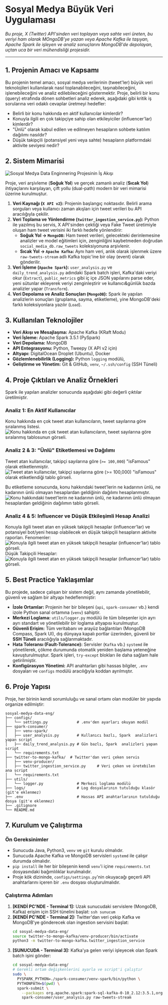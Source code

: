 
# Sosyal Medya Büyük Veri Uygulaması

*Bu proje, X (Twitter) API'sinden veri toplayan veya sahte veri üreten, bu veriyi ham olarak MOngoDB'ye yazan veya Apache Kafka ile taşıyan, Apache Spark ile işleyen ve analiz sonuçlarını MongoDB'de depolayan, uçtan uca bir veri mühendisliği projesidir.*

-----

## 1\. Projenin Amacı ve Kapsamı

Bu projenin temel amacı, sosyal medya verilerinin (tweet'ler) büyük veri teknolojileri kullanılarak nasıl toplanabileceğini, taşınabileceğini, işlenebileceğini ve analiz edilebileceğini göstermektir. Proje, belirli bir konu (query) etrafında dönen sohbetleri analiz ederek, aşağıdaki gibi kritik iş sorularına veri odaklı cevaplar üretmeyi hedefler:

  * Belirli bir konu hakkında en aktif kullanıcılar kimlerdir?
  * Konuyla ilgili en çok takipçiye sahip olan etkileyiciler (influencer'lar) kimlerdir?
  * "Ünlü" olarak kabul edilen ve edilmeyen hesapların sohbete katılım dağılımı nasıldır?
  * Düşük takipçili (potansiyel yeni veya sahte) hesapların platformdaki aktivite seviyesi nedir?

## 2\. Sistem Mimarisi

![Sosyal Medya Data Enginnering Projesinin İş Akışı](images/flow.svg)

Proje, veri arşivleme (**Soğuk Yol**) ve gerçek zamanlı analiz (**Sıcak Yol**) ihtiyaçlarını karşılayan, çift yollu (dual-path) modern bir veri mimarisi üzerine kurulmuştur.

1.  **Veri Kaynağı (`X API v2`):** Projenin başlangıç noktasıdır. Belirli arama sorguları veya kullanıcı zaman akışları için tweet verileri bu API aracılığıyla çekilir.
2.  **Veri Toplama ve Yönlendirme (`twitter_ingestion_service.py`):** Python ile yazılmış bu servis, X API'sinden çektiği veya Fake Tweet üretimiyle oluşan ham tweet verisini iki farklı hedefe yönlendirir:
      * **Soğuk Yol -\> `MongoDB`:** Ham tweet verileri, gelecekteki derinlemesine analizler ve model eğitimleri için, zenginliğini kaybetmeden doğrudan `social_media_db.raw_tweets` koleksiyonuna arşivlenir.
      * **Sıcak Yol -\> `Apache Kafka`:** Aynı ham veri, anlık olarak işlenmek üzere `raw-tweets-stream` adlı Kafka topic'ine bir olay (event) olarak gönderilir.
3.  **Veri İşleme (`Apache Spark`):** `user_analysis.py` ve `daily_trend_analysis.py` adındaki Spark batch işleri, Kafka'daki veriyi okur (`Extract`), `public_metrics` gibi iç içe JSON yapılarını parse eder, yeni sütunlar ekleyerek veriyi zenginleştirir ve kullanıcı&günlük bazda analizler yapar (`Transform`).
4.  **Veri Depolama ve Analiz Sonuçları (`MongoDB`):** Spark ile yapılan analizlerin sonuçları (gruplama, sayma, etiketleme), yine MongoDB'deki farklı koleksiyonlara yazılır (`Load`).

## 3\. Kullanılan Teknolojiler

  * **Veri Akışı ve Mesajlaşma:** Apache Kafka (KRaft Modu)
  * **Veri İşleme:** Apache Spark 3.5.1 (PySpark)
  * **Veri Depolama:** MongoDB
  * **API Entegrasyonu:** Python, Tweepy (X API v2 için)
  * **Altyapı:** DigitalOcean Droplet (Ubuntu), Docker
  * **Gözlemlenebilirlik (Logging):** Python `logging` modülü,
  * **Geliştirme ve Yönetim:** Git & GitHub, `venv`, `~/.ssh/config` (SSH Tüneli)

## 4\. Proje Çıktıları ve Analiz Örnekleri

Spark ile yapılan analizler sonucunda aşağıdaki gibi değerli çıktılar üretilmiştir.

### Analiz 1: En Aktif Kullanıcılar

Konu hakkında en çok tweet atan kullanıcıların, tweet sayılarına göre sıralanmış listesi.
![Konu hakkında en çok tweet atan kullanıcıların, tweet sayılarına göre sıralanmış tablosunun görseli.](images/top_tweeters.png)

### Analiz 2 & 3: "Ünlü" Etiketlemesi ve Dağılımı

Tweet atan kullanıcılar, takipçi sayılarına göre (`>= 100,000`) "isFamous" olarak etiketlenmiştir.
![Tweet atan kullanıcılar, takipçi sayılarına göre (`>= 100,000`) "isFamous" olarak etiketlendiği tablo görseli.](images/isFamous_col.png)

Bu etiketleme sonucunda, konu hakkındaki tweet'lerin ne kadarının ünlü, ne kadarının ünlü olmayan hesaplardan geldiğinin dağılımı hesaplanmıştır.
![Konu hakkındaki tweet'lerin ne kadarının ünlü, ne kadarının ünlü olmayan hesaplardan geldiğinin dağılımın tablo görseli.](images/fame_distribution.png)


### Analiz 4 & 5: Influencer ve Düşük Etkileşimli Hesap Analizi

Konuyla ilgili tweet atan en yüksek takipçili hesaplar (influencer'lar) ve potansiyel bot/yeni hesap olabilecek en düşük takipçili hesapların aktivite raporları.
Fenomenler:
![Konuyla ilgili tweet atan en yüksek takipçili hesaplar (influencer'lar) tablo görseli.](images/famous_tweeters.png)
Düşük Takipçili Hesaplar:
![Konuyla ilgili tweet atan en yüksek takipçili hesaplar (influencer'lar) tablo görseli.](images/low_tweeters_activity.png)


## 5\. Best Practice Yaklaşımlar

Bu projede, sadece çalışan bir sistem değil, aynı zamanda yönetilebilir, güvenli ve sağlam bir altyapı hedeflenmiştir:

  * **İzole Ortamlar:** Projenin her bir bileşeni (`api`, `spark-consumer` vb.) kendi izole Python sanal ortamına (`venv`) sahiptir.
  * **Merkezi Loglama:** `utils/logger.py` modülü ile tüm bileşenler için ayrı ayrı standart ve yönetilebilir bir loglama altyapısı kurulmuştur.
  * **Güvenli Erişim:** Tüm veritabanı ve arayüz bağlantıları (MongoDB Compass, Spark UI), dış dünyaya kapalı portlar üzerinden, güvenli bir **SSH Tüneli** aracılığıyla sağlanmaktadır.
  * **Hata Toleransı (Fault-Tolerance):** Servisler (`Kafka` vb.) `systemd` ile yönetilerek, çökme durumunda otomatik yeniden başlama yeteneğine kavuşturulmuştur. Spark işleri, `try-except` blokları ile daha sağlam hale getirilmiştir.
  * **Konfigürasyon Yönetimi:** API anahtarları gibi hassas bilgiler, `.env` dosyaları ve `configs` modülü aracılığıyla koddan ayrılmıştır.


## 6\. Proje Yapısı

Proje, her birinin kendi sorumluluğu ve sanal ortamı olan modüler bir yapıda organize edilmiştir:

```
sosyal-medya-data-eng/
├── configs/
│   └── settings.py             # .env'den ayarları okuyan modül
├── spark-consumer/
│   ├── venv-spark/
│   ├── user_analysis.py        # Kullanıcı bazlı, Spark  analizleri yapan script     
│   ├── daily_trend_analysis.py # Gün bazlı, Spark  analizleri yapan script
│   └── requirements.txt
├── twitter-to-mongo-kafka/  # Twitter'dan veri çeken servis 
│   ├── venv-producer/
│   ├── twitter_ingestion_service.py     # Veri çeken ve üretebilen ana script 
│   └── requirements.txt
├── utils/
│   └── logger.py               # Merkezi loglama modülü
├── logs/                       # Log dosyalarının tutulduğu klasör (git'e eklenmez)
├── .env                        # Hassas API anahtarlarının tutulduğu dosya (git'e eklenmez)
├── .gitignore
└── README.md
```

## 7\. Kurulum ve Çalıştırma

### Ön Gereksinimler

  * Sunucuda Java, Python3, `venv` ve `git` kurulu olmalıdır.
  * Sunucuda Apache Kafka ve MongoDB servisleri `systemd` ile çalışır durumda olmalıdır.
  * `pip install` ile her bir bileşenin kendi `venv`'i içine `requirements.txt` dosyasındaki bağımlılıklar kurulmalıdır.
  * Proje kök dizininde, `configs/settings.py`'nin okuyacağı geçerli API anahtarlarını içeren bir `.env` dosyası oluşturulmalıdır.

### Çalıştırma Adımları

1.  **[KENDİ PC'NDE - Terminal 1]:** Uzak sunucudaki servislere (MongoDB, Kafka) erişim için SSH tünelini başlat: `ssh sunucum`
2.  **[KENDİ PC'NDE - Terminal 2]:** Twitter'dan veri çekip Kafka ve MongoDB'ye gönderecek olan ingestion servisini başlat:
    ```bash
    cd sosyal-medya-data-eng/
    source twitter-to-mongo-kafka/venv-producer/bin/activate
    python3 -m twitter-to-mongo-kafka.twitter_ingestion_service
    ```
3.  **[SUNUCUDA - Terminal 3]:** Kafka'ya gelen veriyi işleyecek olan Spark batch işini gönder:
    ```bash
    cd sosyal-medya-data-eng/
    # Gerekli ortam değişkenlerini ayarla ve script'i çalıştır
    sudo \
      PYSPARK_PYTHON=./spark-consumer/venv-spark/bin/python \
      PYTHONPATH=$(pwd) \
      spark-submit \
        --packages org.apache.spark:spark-sql-kafka-0-10_2.12:3.5.1,org.mongodb.spark:mongo-spark-connector_2.12:10.3.0 \
        spark-consumer/user_analysis.py raw-tweets-stream
    ```
